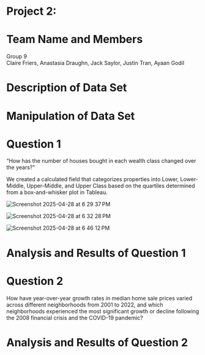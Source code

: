 # Project 2: 

# Team Name and Members 
Group 9 <br>
Claire Friers,
Anastasia Draughn, 
Jack Saylor, 
Justin Tran, 
Ayaan Godil

# Description of Data Set

# Manipulation of Data Set 

# Question 1 
“How has the number of houses bought in each wealth class changed over the years?”

We created a calculated field that categorizes properties into Lower, Lower-Middle, Upper-Middle, and Upper Class based on the quartiles determined from a box-and-whisker plot in Tableau.

![Screenshot 2025-04-28 at 6 29 37 PM](https://github.com/user-attachments/assets/74c2608a-bcaf-4943-bcfe-07c6928fe709)

![Screenshot 2025-04-28 at 6 32 28 PM](https://github.com/user-attachments/assets/a066956b-6b5f-42c9-a9ed-7a62c0f2b3dc)

![Screenshot 2025-04-28 at 6 46 12 PM](https://github.com/user-attachments/assets/f551ca3c-f322-4321-929c-6917a6a61bcc)

# Analysis and Results of Question 1

# Question 2 
How have year-over-year growth rates in median home sale prices varied across different neighborhoods from 2001 to 2022, and which neighborhoods experienced the most significant growth or decline following the 2008 financial crisis and the COVID-19 pandemic? 

# Analysis and Results of Question 2


